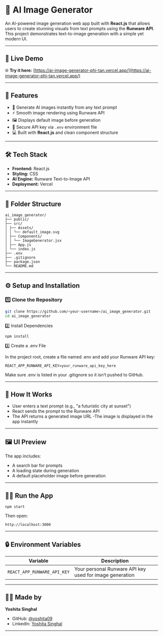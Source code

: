 # 🎨 AI Image Generator

An AI-powered image generation web app built with **React.js** that allows users to create stunning visuals from text prompts using the **Runware API**. This project demonstrates text-to-image generation with a simple yet modern UI.

---

## 🔗 Live Demo

🌐 **Try it here:** [https://ai-image-generator-phi-tan.vercel.app/](https://ai-image-generator-phi-tan.vercel.app/)

---

## 🚀 Features

- 🧠 Generate AI images instantly from any text prompt  
- ⚡ Smooth image rendering using Runware API  
- 🖼️ Displays default image before generation  
- 🔐 Secure API key via `.env` environment file  
- 💻 Built with **React.js** and clean component structure  

---

## 🛠️ Tech Stack

- **Frontend:** React.js  
- **Styling:** CSS  
- **AI Engine:** Runware Text-to-Image API  
- **Deployment:** Vercel  

---

## 🧩 Folder Structure

```
ai_image_generator/
├── public/
├── src/
│ ├── Assets/
│ │ └── default_image.svg
│ ├── Components/
│ │ └── ImageGenerator.jsx
│ ├── App.js
│ └── index.js
├── .env
├── .gitignore
├── package.json
└── README.md
```
---

## ⚙️ Setup and Installation

### 1️⃣ Clone the Repository
```bash
git clone https://github.com/<your-username>/ai_image_generator.git
cd ai_image_generator
```
2️⃣ Install Dependencies
```
npm install
```
3️⃣ Create a .env File

In the project root, create a file named .env and add your Runware API key:
```
REACT_APP_RUNWARE_API_KEY=your_runware_api_key_here
```
Make sure .env is listed in your .gitignore so it isn’t pushed to GitHub.

---

## 🧠 How It Works

- User enters a text prompt (e.g., "a futuristic city at sunset")
- React sends the prompt to the Runware API
- The API returns a generated image URL
-The image is displayed in the app instantly

---

## 🖼️ UI Preview

The app includes:

- A search bar for prompts
- A loading state during generation
- A default placeholder image before generation

---

## 🧑‍💻 Run the App
```
npm start
```
Then open:
```
http://localhost:3000
```

---


## 🔒 Environment Variables
| Variable                    | Description                                             |
| --------------------------- | ------------------------------------------------------- |
| `REACT_APP_RUNWARE_API_KEY` | Your personal Runware API key used for image generation |

---

## 👩‍💻 Made by

**Yoshita Singhal**

- GitHub: [@yoshita09](https://github.com/yoshita09)
- LinkedIn: [Yoshita Singhal](https://linkedin.com/in/yoshita09)

---



